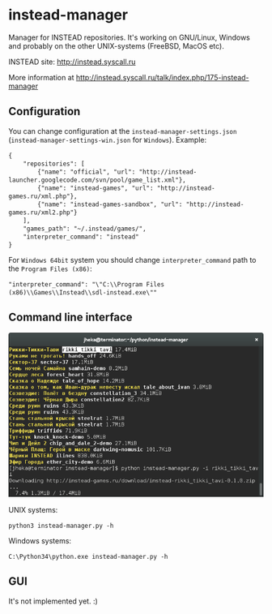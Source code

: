 instead-manager
===============

Manager for INSTEAD repositories. It's working on GNU/Linux, Windows and probably on the other UNIX-systems
(FreeBSD, MacOS etc).

INSTEAD site: http://instead.syscall.ru

More information at http://instead.syscall.ru/talk/index.php/175-instead-manager

Configuration
-------------

You can change configuration at the `instead-manager-settings.json` (`instead-manager-settings-win.json` for `Windows`).
Example:

```
{
    "repositories": [
        {"name": "official", "url": "http://instead-launcher.googlecode.com/svn/pool/game_list.xml"},
        {"name": "instead-games", "url": "http://instead-games.ru/xml.php"},
        {"name": "instead-games-sandbox", "url": "http://instead-games.ru/xml2.php"}
    ],
    "games_path": "~/.instead/games/",
    "interpreter_command": "instead"
}
```

For `Windows 64bit` system you should change `interpreter_command` path to the `Program Files (x86)`:

```
"interpreter_command": "\"C:\\Program Files (x86)\\Games\\Instead\\sdl-instead.exe\""
```

Command line interface
----------------------

![alt text](https://github.com/jhekasoft/instead-manager/raw/master/docs/images/instead-manager-cli.png "instead-manager CLI")

UNIX systems:

```
python3 instead-manager.py -h
```

Windows systems:

```
C:\Python34\python.exe instead-manager.py -h
```

GUI
---

It's not implemented yet. :)
